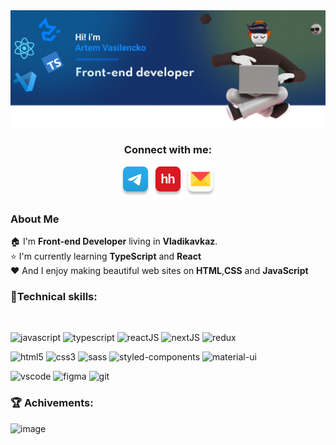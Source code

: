  <link rel="stylesheet" type="text/css" href="https://raw.githubusercontent.com/ArtemVasilencko/ArtemVasilencko/main/assets/css/style.css">
 <img src="./assets/main-banner.png" alt="in-icon">

<div align="center">
    <h3>Connect with me:</h3>  
    
<a href="https://t.me/freddypopa1" target="_blank">![tg-icon](/assets/icon-connect/tg.png)</a>
<a href="https://vladikavkaz.hh.ru/resume/7a0a3ca3ff0cbd17ef0039ed1f56456774796a" target="_blank">![hh-icon](/assets/icon-connect/hh.png)</a>
<a href="mailto:artem.vasilencko1@yandex.ru" target="_blank">![mail-icon](/assets/icon-connect/mail.png)</a>
</div>

### About Me

🏠 I'm **Front-end Developer** living in **Vladikavkaz**.  
⭐ I'm currently learning **TypeScript** and **React**  
❤️ And I enjoy making beautiful web sites on **HTML**,**CSS** and **JavaScript**

<div >
<h3 >💼Technical skills:</h3>

<br>

![javascript](https://img.shields.io/badge/JavaScript-323330?style=for-the-badge&logo=javascript&logoColor=F7DF1E)
![typescript](https://img.shields.io/badge/TypeScript-007ACC?style=for-the-badge&logo=typescript&logoColor=white)
![reactJS](https://img.shields.io/badge/React-20232A?style=for-the-badge&logo=react&logoColor=61DAFB)
![nextJS](https://img.shields.io/badge/next.js-000000?style=for-the-badge&logo=nextdotjs&logoColor=white)
![redux](https://img.shields.io/badge/Redux-593D88?style=for-the-badge&logo=redux&logoColor=white)
<br />

![html5](https://img.shields.io/badge/HTML5-E34F26?style=for-the-badge&logo=html5&logoColor=white)
![css3](https://img.shields.io/badge/CSS3-1572B6?style=for-the-badge&logo=css3&logoColor=white)
![sass](https://img.shields.io/badge/Sass-CC6699?style=for-the-badge&logo=sass&logoColor=white)
![styled-components](https://img.shields.io/badge/styled--components-DB7093?style=for-the-badge&logo=styled-components&logoColor=white)
![material-ui](https://img.shields.io/badge/Material%20UI-007FFF?style=for-the-badge&logo=mui&logoColor=white)
<br />

![vscode](https://img.shields.io/badge/VSCode-0078D4?style=for-the-badge&logo=visual%20studio%20code&logoColor=white)
![figma](https://img.shields.io/badge/Figma-F24E1E?style=for-the-badge&logo=figma&logoColor=white)
![git](https://img.shields.io/badge/GIT-E44C30?style=for-the-badge&logo=git&logoColor=white)

</div>

<div id="achivements">
<h3>🏆 Achivements:</h3>
  
![image](https://www.codewars.com/users/freddypopa/badges/large)

</div>
